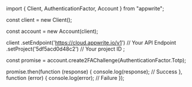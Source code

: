 import { Client, AuthenticationFactor, Account } from "appwrite";

const client = new Client();

const account = new Account(client);

client
    .setEndpoint('https://cloud.appwrite.io/v1') // Your API Endpoint
    .setProject('5df5acd0d48c2') // Your project ID
;

const promise = account.create2FAChallenge(AuthenticationFactor.Totp);

promise.then(function (response) {
    console.log(response); // Success
}, function (error) {
    console.log(error); // Failure
});